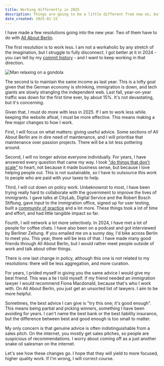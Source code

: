 ```yaml
---
title: Working differently in 2025
description: Things are going to be a little different from now on, but it's for the better.
date_created: 2025-01-15
---
```


I have made a few resolutions going into the new year. Two of them have to do with [All About Berlin](https://allaboutberlin.com).

The first resolution is to work less. I am not a workaholic by any stretch of the imagination, but I struggle to fully disconnect. I got better at it in 2024 - you can tell by my [commit history](https://github.com/nicbou/) - and I want to keep working in that direction.

![Man relaxing on a gondola](/images/illustrations/relaxing.png)

The second is to maintain the same income as last year. This is a lofty goal given that the German economy is shrinking, immigration is down, and tech giants are slowly strangling the independent web. Last fall, year-on-year traffic was down for the first time ever, by about 15%. It's not devastating, but it's concerning.

Given that, I must do more with less in 2025. If I am to work less while keeping the website afloat, I must be more effective. This means making a few major changes to how I work.

First, I will focus on what matters: giving useful advice. Some sections of All About Berlin are in dire need of maintenance, and I will prioritise that maintenance over passion projects. There will be a lot less pottering around.

Second, I will no longer advise everyone individually. For years, I have answered every question that came my way. I took ["do things that don't scale"](https://paulgraham.com/ds.html) to heart, not because it made business sense, but because I love helping people out. This is not sustainable, so I have to outsource this work to people who are paid with your taxes to help.

Third, I will cut down on policy work. Unbeknownst to most, I have been trying really hard to collaborate with the government to improve the lives of immigrants. I gave talks at CityLab, Digital Service and the Robert Bosch Stiftung, gave input to the immigration office, signed up for user testing, built a [community of practice](https://en.wikipedia.org/wiki/Community_of_practice) and a lot more. These things took a lot of time and effort, and had little tangible impact so far.

Fourth, I will network a lot more selectively. In 2024, I have met a lot of people for coffee chats. I have also been on a podcast and got interviewed by Berliner Zeitung. If you emailed me on a sunny day, I'd bike across Berlin to meet you. This year, there will be less of that. I have made many good friends through All About Berlin, but I would rather meet people outside of work and talk about other things.

There is one last change in policy, although this one is not related to my resolutions: there will be less aggregation, and more curation.

For years, I prided myself in giving you the same advice I would give my best friend. This was a lie I told myself. If my friend needed an immigration lawyer I would recommend Fiona Macdonald, because that's who I work with. On All About Berlin, you just get an unsorted list of lawyers. I aim to be more helpful.

Sometimes, the best advice I can give is "try this one; it's good enough". This means being partial and picking winners, something I have been avoiding for years. I can't name the best bank or the best liability insurance, but the difference between best and good enough is too small to matter.

My only concern is that genuine advice is often indistinguishable from a sales pitch. On the internet, you mostly get sales pitches, so people are suspicious of recommendations. I worry about coming off as a just another snake oil salesman on the internet.

Let's see how these changes go. I hope that they will yield to more focused, higher quality work. If I'm wrong, I will correct course.